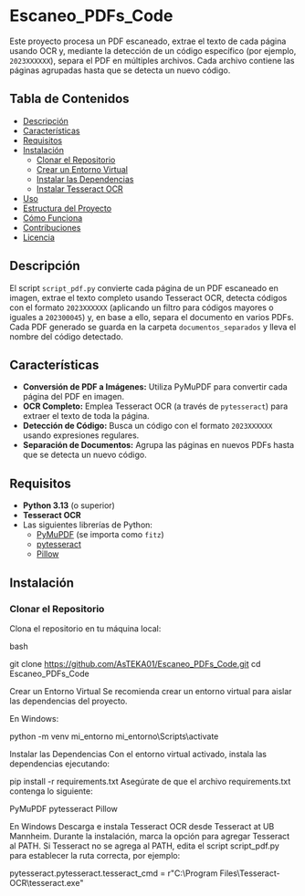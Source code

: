# Escaneo_PDFs_Code

Este proyecto procesa un PDF escaneado, extrae el texto de cada página usando OCR y, mediante la detección de un código específico (por ejemplo, `2023XXXXXX`), separa el PDF en múltiples archivos. Cada archivo contiene las páginas agrupadas hasta que se detecta un nuevo código.

## Tabla de Contenidos

- [Descripción](#descripción)
- [Características](#características)
- [Requisitos](#requisitos)
- [Instalación](#instalación)
  - [Clonar el Repositorio](#clonar-el-repositorio)
  - [Crear un Entorno Virtual](#crear-un-entorno-virtual)
  - [Instalar las Dependencias](#instalar-las-dependencias)
  - [Instalar Tesseract OCR](#instalar-tesseract-ocr)
- [Uso](#uso)
- [Estructura del Proyecto](#estructura-del-proyecto)
- [Cómo Funciona](#cómo-funciona)
- [Contribuciones](#contribuciones)
- [Licencia](#licencia)

## Descripción

El script `script_pdf.py` convierte cada página de un PDF escaneado en imagen, extrae el texto completo usando Tesseract OCR, detecta códigos con el formato `2023XXXXXX` (aplicando un filtro para códigos mayores o iguales a `202300045`) y, en base a ello, separa el documento en varios PDFs. Cada PDF generado se guarda en la carpeta `documentos_separados` y lleva el nombre del código detectado.

## Características

- **Conversión de PDF a Imágenes:** Utiliza PyMuPDF para convertir cada página del PDF en imagen.
- **OCR Completo:** Emplea Tesseract OCR (a través de `pytesseract`) para extraer el texto de toda la página.
- **Detección de Código:** Busca un código con el formato `2023XXXXXX` usando expresiones regulares.
- **Separación de Documentos:** Agrupa las páginas en nuevos PDFs hasta que se detecta un nuevo código.

## Requisitos

- **Python 3.13** (o superior)
- **Tesseract OCR**
- Las siguientes librerías de Python:
  - [PyMuPDF](https://pymupdf.readthedocs.io/) (se importa como `fitz`)
  - [pytesseract](https://pypi.org/project/pytesseract/)
  - [Pillow](https://pillow.readthedocs.io/)

## Instalación

### Clonar el Repositorio

Clona el repositorio en tu máquina local:

bash

git clone https://github.com/AsTEKA01/Escaneo_PDFs_Code.git
cd Escaneo_PDFs_Code

Crear un Entorno Virtual
Se recomienda crear un entorno virtual para aislar las dependencias del proyecto.

En Windows:

python -m venv mi_entorno
mi_entorno\Scripts\activate

Instalar las Dependencias
Con el entorno virtual activado, instala las dependencias ejecutando:

pip install -r requirements.txt
Asegúrate de que el archivo requirements.txt contenga lo siguiente:

PyMuPDF
pytesseract
Pillow

En Windows
Descarga e instala Tesseract OCR desde Tesseract at UB Mannheim.
Durante la instalación, marca la opción para agregar Tesseract al PATH.
Si Tesseract no se agrega al PATH, edita el script script_pdf.py para establecer la ruta correcta, por ejemplo:

pytesseract.pytesseract.tesseract_cmd = r"C:\Program Files\Tesseract-OCR\tesseract.exe"
